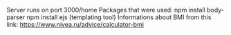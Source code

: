 Server runs on port 3000/home
Packages that were used: 
  npm install body-parser
  npm install ejs (templating tool)
Informations about BMI from this link:
  https://www.nivea.ru/advice/calculator-bmi

